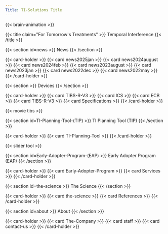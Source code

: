 ```yaml
---
Title: TI-Solutions Title
---
```

{{< brain-animation >}}

{{< title claim="For Tomorrow's Treatments" >}}
Temporal Interference
{{< /title >}}

{{< section id=news >}}
News
{{< /section >}}

{{< card-holder >}}
{{< card news2025jan >}}
{{< card news2024august >}}
{{< card news2024feb >}}
{{< card news2023august >}}
{{< card news2023jan >}}
{{< card news2022dec >}}
{{< card news2022may >}}
{{< /card-holder >}}

{{< section >}}
Devices
{{< /section >}}

{{< card-holder >}}
{{< card TIBS-R-V3 >}}
{{< card ICS >}}
{{< card ECB >}}
{{< card TIBS-R-V3 >}}
{{< card Specifications >}}
{{< /card-holder >}}

{{< movie tibs >}}

{{< section id=TI-Planning-Tool-(TIP) >}}
TI Planning Tool (TIP)
{{< /section >}}

{{< card-holder >}}
{{< card TI-Planning-Tool >}}
{{< /card-holder >}}

{{< slider tool >}}

{{< section id=Early-Adopter-Program-(EAP) >}}
Early Adopter Program (EAP)
{{< /section >}}

{{< card-holder >}}
{{< card Early-Adopter-Program >}}
{{< card Services >}}
{{< /card-holder >}}

{{< section id=the-science >}}
The Science
{{< /section >}}

{{< card-holder >}}
{{< card the-science >}}
{{< card References >}}
{{< /card-holder >}}

{{< section id=about >}}
About
{{< /section >}}

{{< card-holder >}}
{{< card The-Company >}}
{{< card staff >}}
{{< card contact-us >}}
{{< /card-holder >}}
